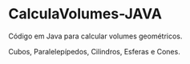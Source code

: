 # CalculaVolumes-JAVA
Código em Java para calcular volumes geométricos. 

Cubos, Paralelepípedos, Cilindros, Esferas e Cones.

